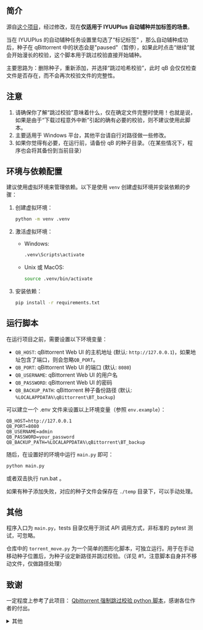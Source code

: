 ## 简介

源自[这个项目](https://github.com/hui-shao/qbit_skip_check)，经过修改，现在**仅适用于 IYUUPlus 自动辅种并加标签的场景**。

当在 IYUUPlus 的自动辅种任务设置里勾选了“标记标签” ，那么自动辅种成功后，种子在 qBittorrent 中的状态会是"paused"（暂停），如果此时点击“继续”就会开始漫长的校验，这个脚本用于跳过校验直接开始辅种。

主要思路为：删除种子，重新添加，并选择“跳过哈希校验”，此时 qB 会仅仅检查文件是否存在，而不会再次校验文件的完整性。

## 注意

1. 请确保你了解“跳过校验”意味着什么，仅在确定文件完整时使用！也就是说，如果是由于“下载过程意外中断”引起的确有必要的校验，则不建议使用此脚本。
2. 主要适用于 Windows 平台，其他平台请自行对路径做一些修改。
3. 如果你觉得有必要，在运行前，请备份 qB 的种子目录。（在某些情况下，程序也会将其备份到当前目录）

## 环境与依赖配置

建议使用虚拟环境来管理依赖。以下是使用 `venv` 创建虚拟环境并安装依赖的步骤：

1. 创建虚拟环境：
    ```bash
    python -m venv .venv
    ```

2. 激活虚拟环境：
    - Windows:
        ```bash
        .venv\Scripts\activate
        ```
    - Unix 或 MacOS:
        ```bash
        source .venv/bin/activate
        ```

3. 安装依赖：
    ```bash
    pip install -r requirements.txt
    ```

## 运行脚本

在运行项目之前，需要设置以下环境变量：

- `QB_HOST`: qBittorrent Web UI 的主机地址 (默认: `http://127.0.0.1`)，如果地址包含了端口，则会忽略`QB_PORT`。
- `QB_PORT`: qBittorrent Web UI 的端口 (默认: `8080`)
- `QB_USERNAME`: qBittorrent Web UI 的用户名
- `QB_PASSWORD`: qBittorrent Web UI 的密码
- `QB_BACKUP_PATH`: qBittorrent 种子备份路径 (默认: `%LOCALAPPDATA%\qBittorrent\BT_backup`)

可以建立一个 .env 文件来设置以上环境变量（参照 `env.example`）：

```
QB_HOST=http://127.0.0.1
QB_PORT=8080
QB_USERNAME=admin
QB_PASSWORD=your_password
QB_BACKUP_PATH=%LOCALAPPDATA%\qBittorrent\BT_backup
```

随后，在设置好的环境中运行 `main.py` 即可：

```bash
python main.py
```

或者双击执行 run.bat 。

如果有种子添加失败，对应的种子文件会保存在 `./temp` 目录下，可以手动处理。

## 其他

程序入口为 `main.py`，tests 目录仅用于测试 API 调用方式，非标准的 pytest 测试，可忽略。

仓库中的 `torrent_move.py` 为一个简单的图形化脚本，可独立运行。用于在手动移动种子位置后，为种子设定新路径并跳过校验。（详见 #1，注意脚本自身并不移动文件，仅做路径处理）

## 致谢
一定程度上参考了此项目： [Qbittorrent 强制跳过校验 python 脚本](https://github.com/Hugo7650/qb_skip_hash_check_script)，感谢各位作者的付出。

<details>
  <summary>其他</summary>
  为什么还要造轮子呢？我使用上述脚本时出现了意外，添加了近百个不包含 Tracker 信息的种子，而删除了原种子，造成了一些麻烦。
  <br>意外的原因在于，该项目是从 qB 种子目录复制种子，不包含 Tracker 信息。此项目改为使用 “导出” API 操作，Tracker 信息得以保留。
  <br>此外，在重新添加种子后，此项目能保留种子原有的标签，限速设置等。
</details>
